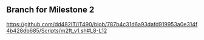 ## Branch for Milestone 2
https://github.com/dd482IT/IT490/blob/787b4c31d6a93dafd919953a0e314f4b428db685/Scripts/m2ft_v1.sh#L8-L12
